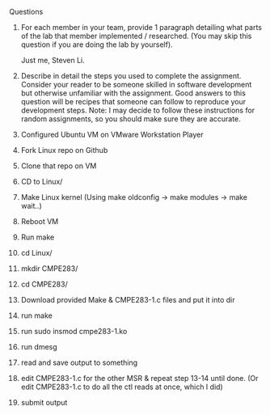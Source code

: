 Questions
1. For each member in your team, provide 1 paragraph detailing what parts of the lab that member 
   implemented / researched. (You may skip this question if you are doing the lab by yourself).
  
   Just me, Steven Li.

2. Describe in detail the steps you used to complete the assignment. Consider your reader to be someone 
   skilled in software development but otherwise unfamiliar with the assignment. Good answers to this 
   question will be recipes that someone can follow to reproduce your development steps.
   Note: I may decide to follow these instructions for random assignments, so you should make sure 
   they are accurate.
   
  1. Configured Ubuntu VM on VMware Workstation Player
  2. Fork Linux repo on Github
  3. Clone that repo on VM
  4. CD to Linux/
  5. Make Linux kernel (Using make oldconfig -> make modules -> make wait..)
  6. Reboot VM
  7. Run make
  8. cd Linux/ 
  9. mkdir CMPE283/ 
  10. cd CMPE283/ 
  11. Download provided Make & CMPE283-1.c files and put it into dir
  12. run make 
  13. run sudo insmod cmpe283-1.ko 
  14. run dmesg
  15. read and save output to something
  16. edit CMPE283-1.c for the other MSR & repeat step 13-14 until done. (Or edit CMPE283-1.c to do all the ctl reads at once, which I did)
  17. submit output
